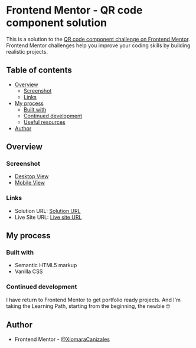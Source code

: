 # Frontend Mentor - QR code component solution

This is a solution to the [QR code component challenge on Frontend Mentor](https://www.frontendmentor.io/challenges/qr-code-component-iux_sIO_H). Frontend Mentor challenges help you improve your coding skills by building realistic projects. 

## Table of contents

- [Overview](#overview)
  - [Screenshot](#screenshot)
  - [Links](#links)
- [My process](#my-process)
  - [Built with](#built-with)
  - [Continued development](#continued-development)
  - [Useful resources](#useful-resources)
- [Author](#author)

## Overview

### Screenshot

- [Desktop View](../docs/screenshots/desktop-view.png)
- [Mobile View](../docs/screenshots/mobile-view.png)

### Links

- Solution URL: [Solution URL](https://github.com/XiomaraCanizales/frontend-mentor-projects/tree/main/4-QR-code-component/docs)
- Live Site URL: [Live site URL](https://your-live-site-url.com)

## My process

### Built with

- Semantic HTML5 markup
- Vanilla CSS

### Continued development

I have return to Frontend Mentor to get portfolio ready projects. And I'm taking the Learning Path, starting from the beginning, the newbie 🤓

## Author

- Frontend Mentor - [@XiomaraCanizales](https://www.frontendmentor.io/profile/XiomaraCanizales)